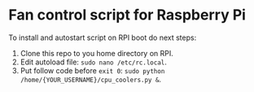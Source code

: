 # Fan control script for Raspberry Pi

To install and autostart script on RPI boot do next steps:

1. Clone this repo to you home directory on RPI.
2. Edit autoload file: ```sudo nano /etc/rc.local```.
3. Put follow code before ``exit 0``: ```sudo python /home/{YOUR_USERNAME}/cpu_coolers.py &```.
